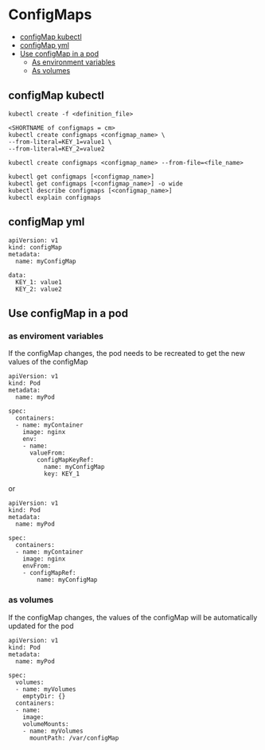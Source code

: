 # ConfigMaps

- [configMap kubectl](https://github.com/Ariel-Yu/knowledge-bases/blob/master/kubernetes/3.6.2-configMaps.md#configmap-kubectl)
- [configMap yml](https://github.com/Ariel-Yu/knowledge-bases/blob/master/kubernetes/3.6.2-configMaps.md#configmap-yml)
- [Use configMap in a pod](https://github.com/Ariel-Yu/knowledge-bases/blob/master/kubernetes/3.6.2-configMaps.md#use-configmap-in-a-pod)
  - [As environment variables](https://github.com/Ariel-Yu/knowledge-bases/blob/master/kubernetes/3.6.2-configMaps.md#as-enviroment-variables)
  - [As volumes](https://github.com/Ariel-Yu/knowledge-bases/blob/master/kubernetes/3.6.2-configMaps.md#as-volumes)

## configMap kubectl
```
kubectl create -f <definition_file>

<SHORTNAME of configmaps = cm>
kubectl create configmaps <configmap_name> \
--from-literal=KEY_1=value1 \
--from-literal=KEY_2=value2

kubectl create configmaps <configmap_name> --from-file=<file_name>

kubectl get configmaps [<configmap_name>]
kubectl get configmaps [<configmap_name>] -o wide
kubectl describe configmaps [<configmap_name>]
kubectl explain configmaps
```

## configMap yml
```
apiVersion: v1
kind: configMap
metadata:
  name: myConfigMap

data:
  KEY_1: value1
  KEY_2: value2
```

## Use configMap in a pod

### as enviroment variables
If the configMap changes, the pod needs to be recreated to get the new values of the configMap

```
apiVersion: v1
kind: Pod
metadata:
  name: myPod
  
spec:
  containers:
  - name: myContainer
    image: nginx
    env:
    - name:
      valueFrom:
        configMapKeyRef:
          name: myConfigMap
          key: KEY_1
```

or 

```
apiVersion: v1
kind: Pod
metadata:
  name: myPod
  
spec:
  containers:
  - name: myContainer
    image: nginx
    envFrom:
    - configMapRef:
        name: myConfigMap
```

### as volumes
If the configMap changes, the values of the configMap will be automatically updated for the pod

```
apiVersion: v1
kind: Pod
metadata:
  name: myPod
  
spec:
  volumes:
  - name: myVolumes
    emptyDir: {}
  containers:
  - name:
    image:
    volumeMounts:
    - name: myVolumes
      mountPath: /var/configMap
```
